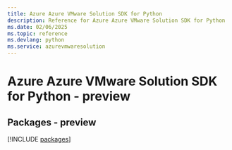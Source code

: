 ```yaml
---
title: Azure Azure VMware Solution SDK for Python
description: Reference for Azure Azure VMware Solution SDK for Python
ms.date: 02/06/2025
ms.topic: reference
ms.devlang: python
ms.service: azurevmwaresolution
---
```

# Azure Azure VMware Solution SDK for Python - preview
## Packages - preview
[!INCLUDE [packages](azure-vmware-solution-index.md)]